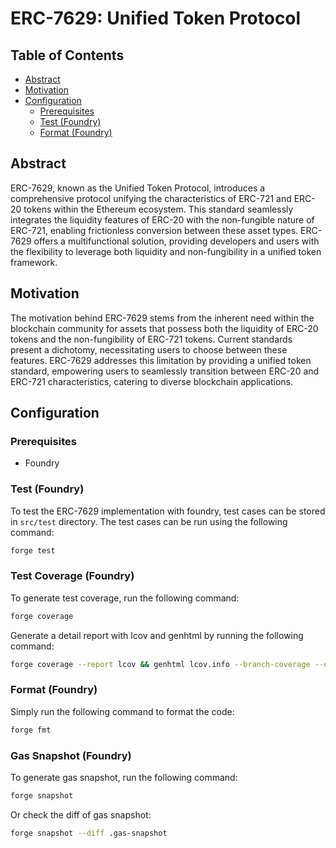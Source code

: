 # ERC-7629: Unified Token Protocol

## Table of Contents

- [Abstract](#abstract)
- [Motivation](#motivation)
- [Configuration](#configuration)
  - [Prerequisites](#prerequisites)
  - [Test (Foundry)](#test-foundry)
  - [Format (Foundry)](#format-foundry)

## Abstract

ERC-7629, known as the Unified Token Protocol, introduces a comprehensive protocol unifying the characteristics of ERC-721 and ERC-20 tokens within the Ethereum ecosystem. This standard seamlessly integrates the liquidity features of ERC-20 with the non-fungible nature of ERC-721, enabling frictionless conversion between these asset types. ERC-7629 offers a multifunctional solution, providing developers and users with the flexibility to leverage both liquidity and non-fungibility in a unified token framework.

## Motivation

The motivation behind ERC-7629 stems from the inherent need within the blockchain community for assets that possess both the liquidity of ERC-20 tokens and the non-fungibility of ERC-721 tokens. Current standards present a dichotomy, necessitating users to choose between these features. ERC-7629 addresses this limitation by providing a unified token standard, empowering users to seamlessly transition between ERC-20 and ERC-721 characteristics, catering to diverse blockchain applications.

## Configuration

### Prerequisites

- Foundry

### Test (Foundry)

To test the ERC-7629 implementation with foundry, test cases can be stored in `src/test` directory. The test cases can be run using the following command:

```bash
forge test
```

### Test Coverage (Foundry)

To generate test coverage, run the following command:

```bash
forge coverage
```

Generate a detail report with lcov and genhtml by running the following command:

```bash
forge coverage --report lcov && genhtml lcov.info --branch-coverage --output-dir coverage
```

### Format (Foundry)

Simply run the following command to format the code:

```bash
forge fmt
```

### Gas Snapshot (Foundry)

To generate gas snapshot, run the following command:

```bash
forge snapshot
```

Or check the diff of gas snapshot:

```bash
forge snapshot --diff .gas-snapshot
```